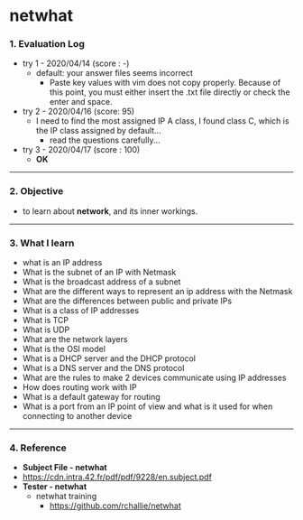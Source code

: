 # netwhat

### 1. Evaluation Log

- try 1 - 2020/04/14 (score : -)
  - default: your answer files seems incorrect
    - Paste key values with vim does not copy properly. Because of this point, you must either insert the .txt file directly or check the enter and space.
- try 2 - 2020/04/16 (score: 95)
  - I need to find the most assigned IP  A class, I found class C, which is the IP class assigned by default...
    - read the questions carefully...
- try 3 - 2020/04/17 (score : 100)
  - **OK**
___
### 2. Objective

- to learn about **network**, and its inner workings.
___
### 3. What I learn

- what is an IP address
- What is the subnet of an IP with Netmask
- What is the broadcast address of a subnet
- What are the different ways to represent an ip address with the Netmask
- What are the differences between public and private IPs
- What is a class of IP addresses
- What is TCP
- What is UDP
- What are the network layers
- What is the OSI model
- What is a DHCP server and the DHCP protocol
- What is a DNS server and the DNS protocol
- What are the rules to make 2 devices communicate using IP addresses 
- How does routing work with IP
- What is a default gateway for routing
- What is a port from an IP point of view and what is it used for when connecting to another device
---
### 4. Reference

- **Subject File - netwhat** 
- https://cdn.intra.42.fr/pdf/pdf/9228/en.subject.pdf
- **Tester - netwhat**
  - netwhat training
    - https://github.com/rchallie/netwhat
